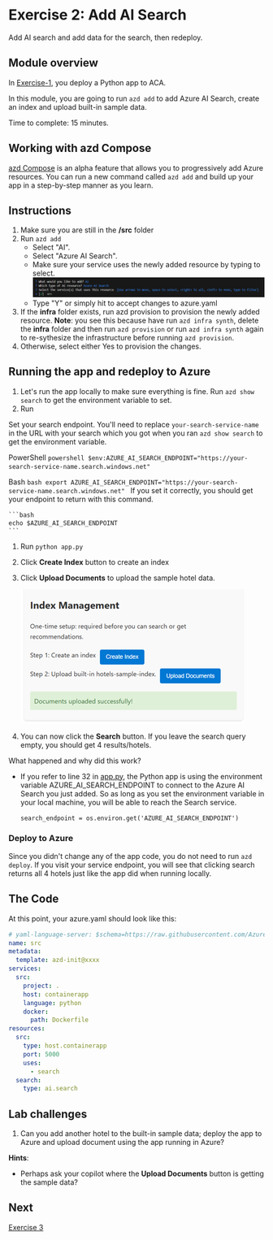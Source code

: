 # Exercise 2: Add AI Search

Add AI search and add data for the search, then redeploy. 

## Module overview

In [Exercise-1](/Lab-Instructions/Exercise-1.md), you deploy a Python app to ACA. 

In this module, you are going to run `azd add` to add Azure AI Search, create an index and upload built-in sample data. 

Time to complete: 15 minutes.

## Working with azd Compose

[azd Compose](https://aka.ms/azd-compose) is an alpha feature that allows you to progressively add Azure resources. You can run a new command called `azd add` and build up your app in a step-by-step manner as you learn.

## Instructions

1. Make sure you are still in the **/src** folder
1. Run `azd add`
    * Select "AI".
    * Select "Azure AI Search".
    * Make sure your service uses the newly added resource by typing <space> to select.
    ![Connect service to searach](/Lab-Instructions/Images/2.ConnectServicetoSearch.png)
    * Type "Y" or simply hit <enter> to accept changes to azure.yaml    
1. If the **infra** folder exists, run azd provision to provision the newly added resource. **Note**: you see this because have run `azd infra synth`, delete the **infra** folder and then run `azd provision` or run `azd infra synth` again to re-sythesize the infrastructure before running `azd provision`.
1. Otherwise, select either Yes to provision the changes.

## Running the app and redeploy to Azure

1. Let's run the app locally to make sure everything is fine. Run `azd show search` to get the environment variable to set.
1. Run 

Set your search endpoint. You'll need to replace `your-search-service-name` in the URL with your search which you got when you ran `azd show search` to get the environment variable.

PowerShell
    ```powershell
    $env:AZURE_AI_SEARCH_ENDPOINT="https://your-search-service-name.search.windows.net"
    ```

Bash
    ```bash
    export AZURE_AI_SEARCH_ENDPOINT="https://your-search-service-name.search.windows.net"
    ```
If you set it correctly, you should get your endpoint to return with this command.

    ```bash
    echo $AZURE_AI_SEARCH_ENDPOINT
    ```


1. Run `python app.py`
1. Click **Create Index** button to create an index
1. Click **Upload Documents** to upload the sample hotel data.

    ![Index Management](/Lab-Instructions/Images/2.index-management.png)
1. You can now click the **Search** button. If you leave the search query empty, you should get 4 results/hotels. 

What happened and why did this work? 

* If you refer to line 32 in [app.py](/src/app.py), the Python app is using the environment variable AZURE_AI_SEARCH_ENDPOINT to connect to the Azure AI Search you just added. So as long as you set the environment variable  in your local machine, you will be able to reach the Search service.
    ```
    search_endpoint = os.environ.get('AZURE_AI_SEARCH_ENDPOINT')
    ```

### Deploy to Azure
Since you didn't change any of the app code, you do not need to run `azd deploy`. If you visit your service endpoint, you will see that clicking search returns all 4 hotels just like the app did when running locally.

## The Code

At this point, your azure.yaml should look like this:

``` yaml
# yaml-language-server: $schema=https://raw.githubusercontent.com/Azure/azure-dev/main/schemas/alpha/azure.yaml.json
name: src
metadata:
  template: azd-init@xxxx
services:
  src:
    project: .
    host: containerapp
    language: python
    docker:
      path: Dockerfile
resources:
  src:
    type: host.containerapp
    port: 5000
    uses:
      - search
  search:
    type: ai.search
```

## Lab challenges

1. Can you add another hotel to the built-in sample data; deploy the app to Azure and upload document using the app running in Azure?  

**Hints**: 
* Perhaps ask your copilot where the **Upload Documents** button is getting the sample data?

## Next
[Exercise 3](/Lab-Instructions/Exercise-3.md)